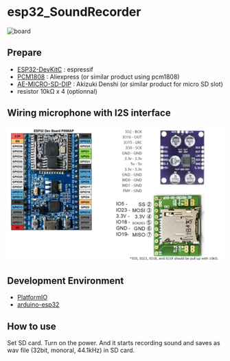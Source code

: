 # esp32_SoundRecorder
![board](doc/DSC_0074.JPG)

## Prepare
- [ESP32-DevKitC](https://www.espressif.com/en/products/hardware/esp32-devkitc/overview)  : espressif
- [PCM1808](https://fr.aliexpress.com/i/32830812025.html) : Aliexpress (or similar product using pcm1808)
- [AE-MICRO-SD-DIP](http://akizukidenshi.com/catalog/g/gK-05488/) : Akizuki Denshi (or similar product for micro SD slot)
- resistor 10kΩ x 4 (optionnal)

## Wiring microphone with I2S interface
![wiring1](doc/wiring.png)

## Development Environment
- [PlatformIO](https://platformio.org/)
- [arduino-esp32](https://github.com/espressif/arduino-esp32)

## How to use
Set SD card. Turn on the power. And it starts recording sound and saves as wav file (32bit, monoral, 44.1kHz) in SD card.
